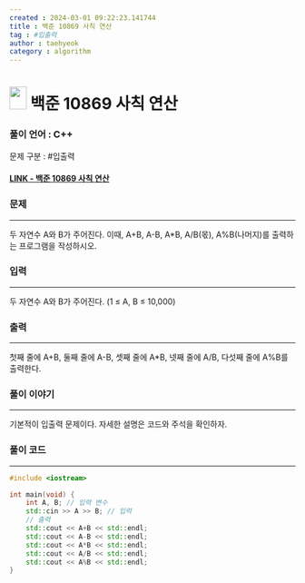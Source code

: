 ```yaml
---
created : 2024-03-01 09:22:23.141744
title : 백준 10869 사칙 연산
tag : #입출력
author : taehyeok
category : algorithm
---
```

# <img src="https://d2gd6pc034wcta.cloudfront.net/tier/1.svg" width="30" height="40"> 백준 10869 사칙 연산


### 풀이 언어 : C++

문제 구분 : #입출력
#### [LINK - 백준 10869 사칙 연산](https://www.acmicpc.net/problem/10869)

### 문제
<hr>

두 자연수 A와 B가 주어진다. 이때, A+B, A-B, A*B, A/B(몫), A%B(나머지)를 출력하는 프로그램을 작성하시오. 

### 입력
<hr>

두 자연수 A와 B가 주어진다. (1 ≤ A, B ≤ 10,000)
### 출력
<hr>
첫째 줄에 A+B, 둘째 줄에 A-B, 셋째 줄에 A*B, 넷째 줄에 A/B, 다섯째 줄에 A%B를 출력한다.

### 풀이 이야기
<hr>
기본적이 입출력 문제이다. 자세한 설명은 코드와 주석을 확인하자.

### 풀이 코드
<hr>

``` c++
#include <iostream>

int main(void) {
    int A, B; // 입력 변수
    std::cin >> A >> B; // 입력
    // 출력
    std::cout << A+B << std::endl;
    std::cout << A-B << std::endl;
    std::cout << A*B << std::endl;
    std::cout << A/B << std::endl;
    std::cout << A%B << std::endl;
}
```
